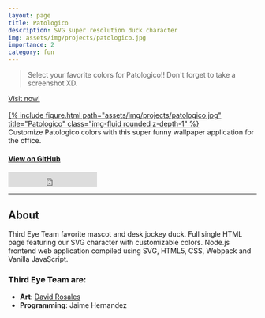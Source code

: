 ```yaml
---
layout: page
title: Patologico
description: SVG super resolution duck character
img: assets/img/projects/patologico.jpg
importance: 2
category: fun
---
```


> Select your favorite colors for Patologico!! Don't forget to take a screenshot XD.

<div class="row justify-content-center mt-3">
    <a class="btn btn-lg btn-block" href="https://aestial.github.io/Patologico/" role="button" target="_blank">Visit now!</a>
</div>
<br>
<div class="row">
    <div class="col-sm mt-3 mt-md-0">
        <a href="https://aestial.github.io/Patologico/" target="_blank">
            {% include figure.html path="assets/img/projects/patologico.jpg" title="Patologico" class="img-fluid rounded z-depth-1" %}
        </a>
    </div>
</div>
<div class="caption">
    Customize Patologico colors with this super funny wallpaper application for the office.
</div>

#### [View on GitHub](https://github.com/Aestial/Patologico)

<!-- Star on GitHub button -->
<iframe src="https://ghbtns.com/github-btn.html?user=Aestial&repo=Patologico&type=star&count=true&size=large" frameborder="0" scrolling="0" width="180" height="30" title="GitHub"></iframe>

---

## About 

Third Eye Team favorite mascot and desk jockey duck. Full single HTML page featuring our SVG character with customizable colors. Node.js frontend web application compiled using SVG, HTML5, CSS, Webpack and Vanilla
JavaScript.

### Third Eye Team are:

- **Art**: [David Rosales](https://www.instagram.com/4stronomo/)
- **Programming**: Jaime Hernandez
